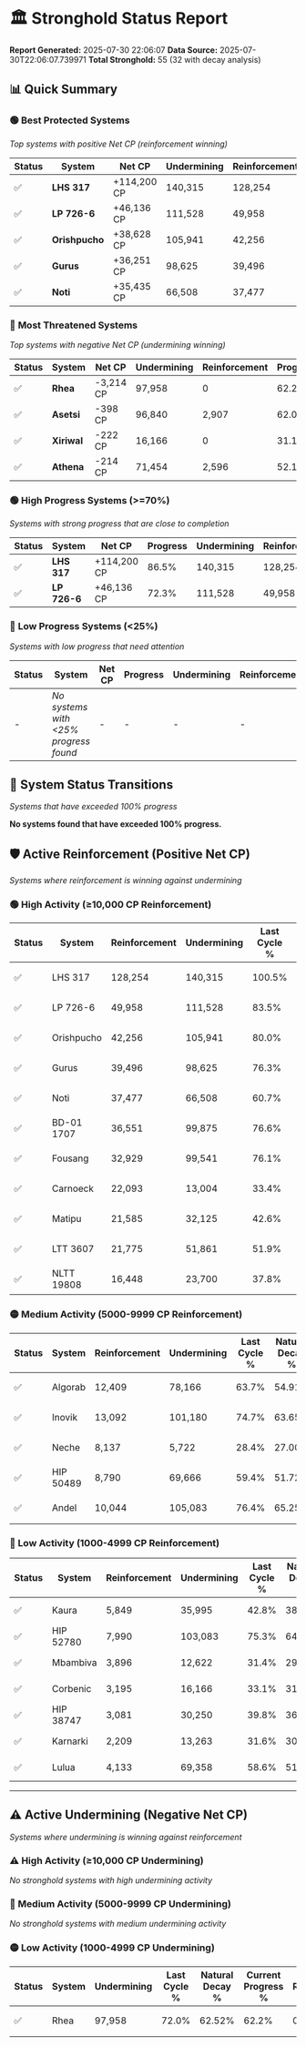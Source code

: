 # 🏛️ Stronghold Status Report

**Report Generated:** 2025-07-30 22:06:07
**Data Source:** 2025-07-30T22:06:07.739971
**Total Stronghold:** 55 (32 with decay analysis)

## 📊 Quick Summary

### 🟢 **Best Protected Systems**
*Top systems with positive Net CP (reinforcement winning)*

| Status | System | Net CP | Undermining | Reinforcement | Progress |
|--------|--------|--------|-------------|---------------|----------|
| ✅ | **LHS 317** | +114,200 CP | 140,315 | 128,254 | 86.5% |
| ✅ | **LP 726-6** | +46,136 CP | 111,528 | 49,958 | 72.3% |
| ✅ | **Orishpucho** | +38,628 CP | 105,941 | 42,256 | 69.4% |
| ✅ | **Gurus** | +36,251 CP | 98,625 | 39,496 | 66.4% |
| ✅ | **Noti** | +35,435 CP | 66,508 | 37,477 | 54.0% |

### 🔴 **Most Threatened Systems**
*Top systems with negative Net CP (undermining winning)*

| Status | System | Net CP | Undermining | Reinforcement | Progress |
|--------|--------|--------|-------------|---------------|----------|
| ✅ | **Rhea** | -3,214 CP | 97,958 | 0 | 62.2% |
| ✅ | **Asetsi** | -398 CP | 96,840 | 2,907 | 62.0% |
| ✅ | **Xiriwal** | -222 CP | 16,166 | 0 | 31.1% |
| ✅ | **Athena** | -214 CP | 71,454 | 2,596 | 52.1% |

### 🟢 **High Progress Systems (>=70%)**
*Systems with strong progress that are close to completion*

| Status | System | Net CP | Progress | Undermining | Reinforcement |
|--------|--------|--------|----------|-------------|---------------|
| ✅ | **LHS 317** | +114,200 CP | 86.5% | 140,315 | 128,254 |
| ✅ | **LP 726-6** | +46,136 CP | 72.3% | 111,528 | 49,958 |

### 🔴 **Low Progress Systems (<25%)**
*Systems with low progress that need attention*

| Status | System | Net CP | Progress | Undermining | Reinforcement |
|--------|--------|--------|----------|-------------|---------------|
| - | *No systems with <25% progress found* | - | - | - | - |
## 🔄 System Status Transitions
*Systems that have exceeded 100% progress*

**No systems found that have exceeded 100% progress.**

## 🛡️ Active Reinforcement (Positive Net CP)
*Systems where reinforcement is winning against undermining*

### 🟢 High Activity (≥10,000 CP Reinforcement)

| Status | System | Reinforcement | Undermining | Last Cycle % | Natural Decay % | Current Progress % | Current CP | Net CP | Activity |
|--------|--------|---------------|-------------|--------------|-----------------|-------------------|------------|--------|----------|
| ✅ | LHS 317 | 128,254 | 140,315 | 100.5% | 75.08% | 86.5% | 865,000 | +114,200 | 🟢 High Reinforcement |
| ✅ | LP 726-6 | 49,958 | 111,528 | 83.5% | 67.69% | 72.3% | 723,000 | +46,136 | 🟢 High Reinforcement |
| ✅ | Orishpucho | 42,256 | 105,941 | 80.0% | 65.54% | 69.4% | 694,000 | +38,628 | 🟢 High Reinforcement |
| ✅ | Gurus | 39,496 | 98,625 | 76.3% | 62.77% | 66.4% | 664,000 | +36,251 | 🟢 High Reinforcement |
| ✅ | Noti | 37,477 | 66,508 | 60.7% | 50.46% | 54.0% | 540,000 | +35,435 | 🟢 High Reinforcement |
| ✅ | BD-01 1707 | 36,551 | 99,875 | 76.6% | 63.27% | 66.6% | 665,999 | +33,299 | 🟢 High Reinforcement |
| ✅ | Fousang | 32,929 | 99,541 | 76.1% | 63.13% | 66.1% | 660,999 | +29,667 | 🟢 High Reinforcement |
| ✅ | Carnoeck | 22,093 | 13,004 | 33.4% | 29.90% | 32.1% | 321,000 | +21,972 | 🟢 High Reinforcement |
| ✅ | Matipu | 21,585 | 32,125 | 42.6% | 37.31% | 39.4% | 393,999 | +20,926 | 🟢 High Reinforcement |
| ✅ | LTT 3607 | 21,775 | 51,861 | 51.9% | 44.71% | 46.7% | 467,000 | +19,946 | 🟢 High Reinforcement |
| ✅ | NLTT 19808 | 16,448 | 23,700 | 37.8% | 33.85% | 35.4% | 354,000 | +15,530 | 🟢 High Reinforcement |

### 🟡 Medium Activity (5000-9999 CP Reinforcement)

| Status | System | Reinforcement | Undermining | Last Cycle % | Natural Decay % | Current Progress % | Current CP | Net CP | Activity |
|--------|--------|---------------|-------------|--------------|-----------------|-------------------|------------|--------|----------|
| ✅ | Algorab | 12,409 | 78,166 | 63.7% | 54.91% | 55.9% | 558,999 | +9,888 | 🟡 Medium Reinforcement |
| ✅ | Inovik | 13,092 | 101,180 | 74.7% | 63.65% | 64.6% | 645,999 | +9,491 | 🟡 Medium Reinforcement |
| ✅ | Neche | 8,137 | 5,722 | 28.4% | 27.00% | 27.8% | 278,000 | +8,011 | 🟡 Medium Reinforcement |
| ✅ | HIP 50489 | 8,790 | 69,666 | 59.4% | 51.72% | 52.4% | 524,000 | +6,768 | 🟡 Medium Reinforcement |
| ✅ | Andel | 10,044 | 105,083 | 76.4% | 65.25% | 65.9% | 659,000 | +6,542 | 🟡 Medium Reinforcement |

### 🔴 Low Activity (1000-4999 CP Reinforcement)

| Status | System | Reinforcement | Undermining | Last Cycle % | Natural Decay % | Current Progress % | Current CP | Net CP | Activity |
|--------|--------|---------------|-------------|--------------|-----------------|-------------------|------------|--------|----------|
| ✅ | Kaura | 5,849 | 35,995 | 42.8% | 38.71% | 39.2% | 392,000 | +4,852 | 🔵 Low Reinforcement |
| ✅ | HIP 52780 | 7,990 | 103,083 | 75.3% | 64.53% | 65.0% | 650,000 | +4,694 | 🔵 Low Reinforcement |
| ✅ | Mbambiva | 3,896 | 12,622 | 31.4% | 29.73% | 30.1% | 301,000 | +3,719 | 🔵 Low Reinforcement |
| ✅ | Corbenic | 3,195 | 16,166 | 33.1% | 31.19% | 31.5% | 315,000 | +3,134 | 🔵 Low Reinforcement |
| ✅ | HIP 38747 | 3,081 | 30,250 | 39.8% | 36.56% | 36.8% | 368,000 | +2,417 | 🔵 Low Reinforcement |
| ✅ | Karnarki | 2,209 | 13,263 | 31.6% | 30.07% | 30.3% | 303,000 | +2,259 | 🔵 Low Reinforcement |
| ✅ | Lulua | 4,133 | 69,358 | 58.6% | 51.51% | 51.7% | 517,000 | +1,888 | 🔵 Low Reinforcement |


---

## ⚠️ Active Undermining (Negative Net CP)
*Systems where undermining is winning against reinforcement*

### ⚠️ High Activity (≥10,000 CP Undermining)

*No stronghold systems with high undermining activity*

### 🔶 Medium Activity (5000-9999 CP Undermining)

*No stronghold systems with medium undermining activity*

### 🟡 Low Activity (1000-4999 CP Undermining)

| Status | System | Undermining | Last Cycle % | Natural Decay % | Current Progress % | Reinforcement | Current CP | Net CP | Activity |
|--------|--------|-------------|--------------|-----------------|-------------------|---------------|------------|--------|----------|
| ✅ | Rhea | 97,958 | 72.0% | 62.52% | 62.2% | 0 | 622,000 | -3,214 | 🟡 Low Undermining |
